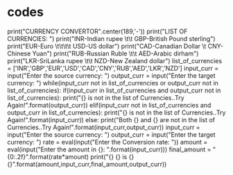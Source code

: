 # codes
print("CURRENCY CONVERTOR".center(189,'-'))
print("LIST OF CURRENCIES: ")
print("INR-Indian rupee \t\t GBP-British Pound sterling")
print("EUR-Euro \t\t\t\t USD-US dollar")
print("CAD-Canadian Dollar \t CNY-Chinese Yuan")
print("RUB-Russian Ruble \t\t AED-Arabic dirham")
print("LKR-SriLanka rupee \t\t NZD-New Zealand dollar")
list_of_currencies =
['INR','GBP','EUR','USD','CAD','CNY','RUB','AED','LKR','NZD']
input_curr = input("Enter the source currency: ")
output_curr = input("Enter the target currency: ")
while(input_curr not in list_of_currencies or output_curr not in
list_of_currencies):
 if(input_curr in list_of_currencies and output_curr not in
list_of_currencies):
 print("{} is not in the list of Currencies..Try
Again!".format(output_curr))
 elif(input_curr not in list_of_currencies and output_curr in
list_of_currencies):
 print("{} is not in the list of Currencies..Try
Again!".format(input_curr))
 else:
 print("Both {} and {} are not in the list of Currencies..Try
Again!".format(input_curr,output_curr))
 input_curr = input("Enter the source currency: ")
 output_curr = input("Enter the target currency: ")
rate = eval(input("Enter the Conversion rate: "))
amount = eval(input("Enter the amount in {}: ".format(input_curr)))
final_amount = "{0:.2f}".format(rate*amount)
print("{} {} is {} {}".format(amount,input_curr,final_amount,output_curr))
